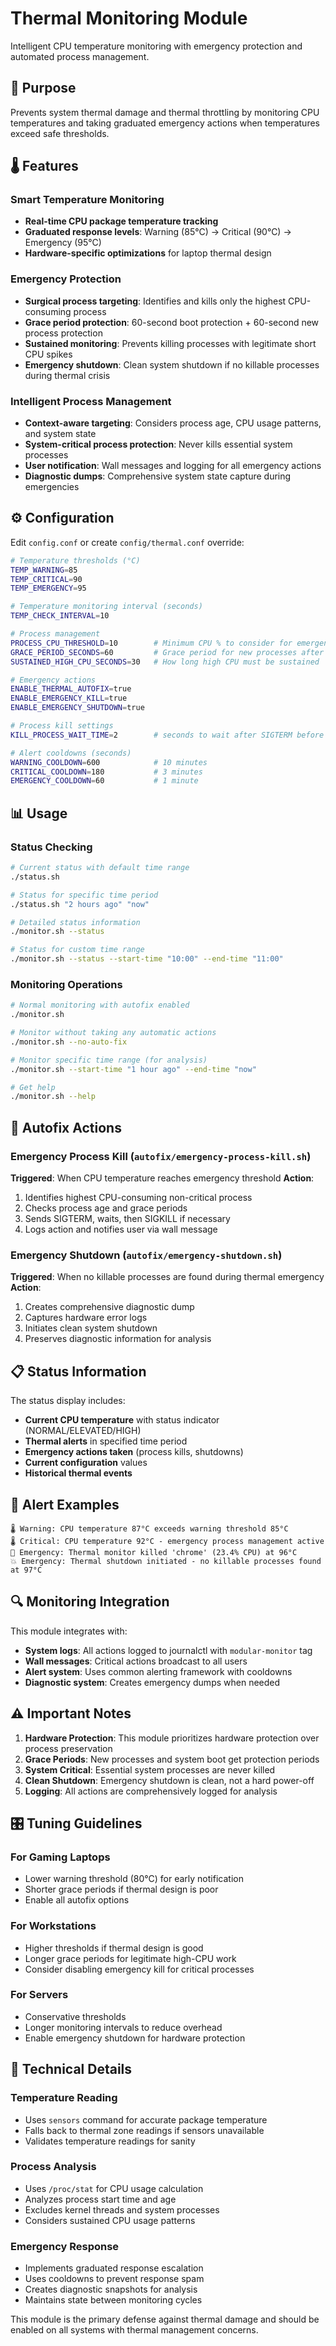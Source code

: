 # Thermal Monitoring Module

Intelligent CPU temperature monitoring with emergency protection and automated process management.

## 🎯 **Purpose**

Prevents system thermal damage and thermal throttling by monitoring CPU temperatures and taking graduated emergency actions when temperatures exceed safe thresholds.

## 🌡️ **Features**

### **Smart Temperature Monitoring**
- **Real-time CPU package temperature tracking**
- **Graduated response levels**: Warning (85°C) → Critical (90°C) → Emergency (95°C)
- **Hardware-specific optimizations** for laptop thermal design

### **Emergency Protection**
- **Surgical process targeting**: Identifies and kills only the highest CPU-consuming process
- **Grace period protection**: 60-second boot protection + 60-second new process protection
- **Sustained monitoring**: Prevents killing processes with legitimate short CPU spikes
- **Emergency shutdown**: Clean system shutdown if no killable processes during thermal crisis

### **Intelligent Process Management**
- **Context-aware targeting**: Considers process age, CPU usage patterns, and system state
- **System-critical process protection**: Never kills essential system processes
- **User notification**: Wall messages and logging for all emergency actions
- **Diagnostic dumps**: Comprehensive system state capture during emergencies

## ⚙️ **Configuration**

Edit `config.conf` or create `config/thermal.conf` override:

```bash
# Temperature thresholds (°C)
TEMP_WARNING=85
TEMP_CRITICAL=90
TEMP_EMERGENCY=95

# Temperature monitoring interval (seconds)
TEMP_CHECK_INTERVAL=10

# Process management
PROCESS_CPU_THRESHOLD=10        # Minimum CPU % to consider for emergency killing
GRACE_PERIOD_SECONDS=60         # Grace period for new processes after boot
SUSTAINED_HIGH_CPU_SECONDS=30   # How long high CPU must be sustained

# Emergency actions
ENABLE_THERMAL_AUTOFIX=true
ENABLE_EMERGENCY_KILL=true
ENABLE_EMERGENCY_SHUTDOWN=true

# Process kill settings
KILL_PROCESS_WAIT_TIME=2        # seconds to wait after SIGTERM before SIGKILL

# Alert cooldowns (seconds)
WARNING_COOLDOWN=600            # 10 minutes
CRITICAL_COOLDOWN=180           # 3 minutes  
EMERGENCY_COOLDOWN=60           # 1 minute
```

## 📊 **Usage**

### **Status Checking**
```bash
# Current status with default time range
./status.sh

# Status for specific time period
./status.sh "2 hours ago" "now"

# Detailed status information
./monitor.sh --status

# Status for custom time range
./monitor.sh --status --start-time "10:00" --end-time "11:00"
```

### **Monitoring Operations**
```bash
# Normal monitoring with autofix enabled
./monitor.sh

# Monitor without taking any automatic actions
./monitor.sh --no-auto-fix

# Monitor specific time range (for analysis)
./monitor.sh --start-time "1 hour ago" --end-time "now"

# Get help
./monitor.sh --help
```

## 🔧 **Autofix Actions**

### **Emergency Process Kill** (`autofix/emergency-process-kill.sh`)
**Triggered**: When CPU temperature reaches emergency threshold
**Action**: 
1. Identifies highest CPU-consuming non-critical process
2. Checks process age and grace periods
3. Sends SIGTERM, waits, then SIGKILL if necessary
4. Logs action and notifies user via wall message

### **Emergency Shutdown** (`autofix/emergency-shutdown.sh`)
**Triggered**: When no killable processes are found during thermal emergency
**Action**:
1. Creates comprehensive diagnostic dump
2. Captures hardware error logs
3. Initiates clean system shutdown
4. Preserves diagnostic information for analysis

## 📋 **Status Information**

The status display includes:
- **Current CPU temperature** with status indicator (NORMAL/ELEVATED/HIGH)
- **Thermal alerts** in specified time period
- **Emergency actions taken** (process kills, shutdowns)
- **Current configuration** values
- **Historical thermal events**

## 🚨 **Alert Examples**

```
🌡️ Warning: CPU temperature 87°C exceeds warning threshold 85°C
🌡️ Critical: CPU temperature 92°C - emergency process management active
🚨 Emergency: Thermal monitor killed 'chrome' (23.4% CPU) at 96°C
💥 Emergency: Thermal shutdown initiated - no killable processes found at 97°C
```

## 🔍 **Monitoring Integration**

This module integrates with:
- **System logs**: All actions logged to journalctl with `modular-monitor` tag
- **Wall messages**: Critical actions broadcast to all users
- **Alert system**: Uses common alerting framework with cooldowns
- **Diagnostic system**: Creates emergency dumps when needed

## ⚠️ **Important Notes**

1. **Hardware Protection**: This module prioritizes hardware protection over process preservation
2. **Grace Periods**: New processes and system boot get protection periods
3. **System Critical**: Essential system processes are never killed
4. **Clean Shutdown**: Emergency shutdown is clean, not a hard power-off
5. **Logging**: All actions are comprehensively logged for analysis

## 🎛️ **Tuning Guidelines**

### **For Gaming Laptops**
- Lower warning threshold (80°C) for early notification
- Shorter grace periods if thermal design is poor
- Enable all autofix options

### **For Workstations**
- Higher thresholds if thermal design is good
- Longer grace periods for legitimate high-CPU work
- Consider disabling emergency kill for critical processes

### **For Servers**
- Conservative thresholds
- Longer monitoring intervals to reduce overhead
- Enable emergency shutdown for hardware protection

## 🔬 **Technical Details**

### **Temperature Reading**
- Uses `sensors` command for accurate package temperature
- Falls back to thermal zone readings if sensors unavailable
- Validates temperature readings for sanity

### **Process Analysis**
- Uses `/proc/stat` for CPU usage calculation
- Analyzes process start time and age
- Excludes kernel threads and system processes
- Considers sustained CPU usage patterns

### **Emergency Response**
- Implements graduated response escalation
- Uses cooldowns to prevent response spam
- Creates diagnostic snapshots for analysis
- Maintains state between monitoring cycles

This module is the primary defense against thermal damage and should be enabled on all systems with thermal management concerns.

